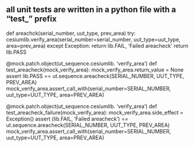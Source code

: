all unit tests are written in a python file with a “test_” prefix
---
def areachck(serial_number, uut_type, prev_area)
    try: 
        cesiumlib.verify_area(serial_number=serial_number,
                                           uut_type=uut_type,
                                           area=prev_area)
    except Exception:
        return lib.FAIL, ‘Failed areacheck’
    return lib.PASS

@mock.patch.object(ut_sequence.cesiumlib. ‘verify_area’)
def test_areacheck(mock_verify_area):
    mock_verify_area.return_value = None
    assert lib.PASS == ut.sequence.areacheck(SERIAL_NUMBER, UUT_TYPE, PREV_AREA)
    mock_verify_area.assert_call_with(serial_number=SERIAL_NUMBER,
                                                            uut_type=UUT_TYPE,
                                                            area=PREV_AREA)

@mock.patch.object(ut_sequence.cesiumlib. ‘verify_area’)
def test_areacheck_failure(mock_verify_area):
    mock_verify_area.side_effect = Exception()
    assert (lib.FAIL, ‘Failed areacheck’) == ut.sequence.areacheck(SERIAL_NUMBER, UUT_TYPE, PREV_AREA)
    mock_verify_area.assert_call_with(serial_number=SERIAL_NUMBER,
                                                            uut_type=UUT_TYPE,
                                                            area=PREV_AREA)